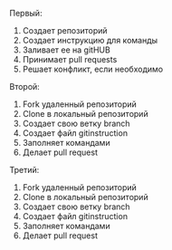 Первый:
1. Создает репозиторий
2. Создает инструкцию для команды
3. Заливает ее на gitHUB
4. Принимает pull requests
5. Решает конфликт, если необходимо

Второй:
1. Fork удаленный репозиторий
2. Clone в локальный репозиторий
3. Создает свою ветку branch
4. Создает файл gitinstruction
5. Заполняет командами
6. Делает pull request

Третий:
1. Fork удаленный репозиторий
2. Clone в локальный репозиторий
3. Создает свою ветку branch
4. Создает файл gitinstruction
5. Заполняет командами
6. Делает pull request